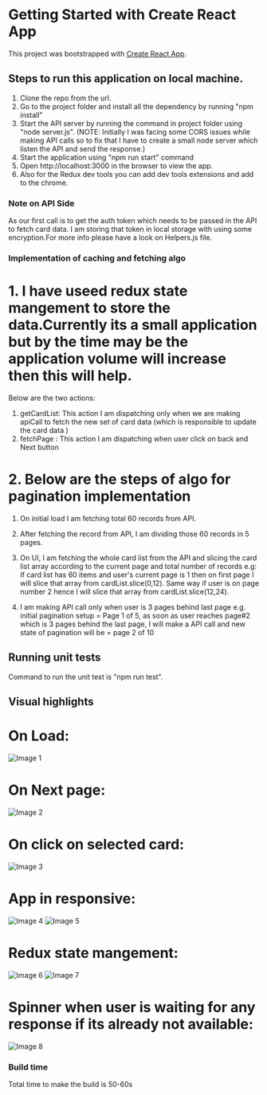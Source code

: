 # Getting Started with Create React App

This project was bootstrapped with [Create React App](https://github.com/facebook/create-react-app).

## Steps to run this application on local machine.

1. Clone the repo from the url.
2. Go to the project folder and install all the dependency by running "npm install"
3. Start the API server by running the command in project folder using "node server.js".
   (NOTE: Initially I was facing some CORS issues while making API calls so to fix that I have to create a small node server which listen the API and send the response.)
4. Start the application using "npm run start" command
5. Open http://localhost:3000 in the browser to view the app.
6. Also for the Redux dev tools you can add dev tools extensions and add to the chrome.

### Note on API Side

As our first call is to get the auth token which needs to be passed in the API to fetch card data.
I am storing that token in local storage with using some encryption.For more info please have a look on Helpers.js file.

### Implementation of caching and fetching algo

# 1. I have useed redux state mangement to store the data.Currently its a small application but by the time may be the application volume will increase then this will help.

Below are the two actions:

1. getCardList: This action I am dispatching only when we are making apiCall to fetch the new set of card data (which is responsible to update the card data )
2. fetchPage : This action I am dispatching when user click on back and Next button

# 2. Below are the steps of algo for pagination implementation

1. On initial load I am fetching total 60 records from API.

2. After fetching the record from API, I am dividing those 60 records in 5 pages.

3. On UI, I am fetching the whole card list from the API and slicing the card list array according to the current page and total number of records e.g: If card list has 60 items and user's current page is 1 then on first page I will slice that array from cardList.slice(0,12). Same way if user is on page number 2 hence I will slice that array from cardList.slice(12,24).

4. I am making API call only when user is 3 pages behind last page e.g. initial pagination setup = Page 1 of 5, as soon as user reaches page#2 which is 3 pages behind the last page, I will make a API call and new state of pagination will be = page 2 of 10

## Running unit tests

Command to run the unit test is "npm run test".

## Visual highlights

# On Load:

![Image 1](design-highlights/App_onload.PNG)

# On Next page:

![Image 2](design-highlights/Next_Page.PNG)

# On click on selected card:

![Image 3](design-highlights/drawer.PNG)

# App in responsive:

![Image 4](design-highlights/App_responsive.PNG)
![Image 5](design-highlights/Drawer_responsive.PNG)

# Redux state mangement:

![Image 6](design-highlights/App_with_redux.PNG)
![Image 7](design-highlights/Actions_redux_on_next.PNG)

# Spinner when user is waiting for any response if its already not available:

![Image 8](design-highlights/Spinner.PNG)

### Build time

Total time to make the build is 50-60s
